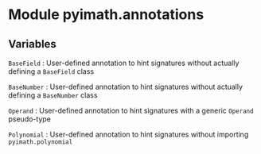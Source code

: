 Module pyimath.annotations
==========================

Variables
---------

`BaseField`
:   User-defined annotation to hint signatures without actually defining  a `BaseField` class

`BaseNumber`
:   User-defined annotation to hint signatures without actually defining  a `BaseNumber` class

`Operand`
:   User-defined annotation to hint signatures with a generic `Operand` pseudo-type

`Polynomial`
:   User-defined annotation to hint signatures without importing `pyimath.polynomial`